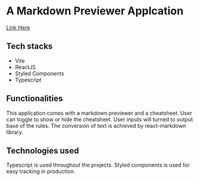 <h1>A Markdown Previewer Applcation</h1>
<a href="https://jocular-croissant-384e4f.netlify.app/">Link Here</a>

<h2>Tech stacks</h2>
<ul>
   <li>Vite</li>
   <li>ReactJS</li>
   <li>Styled Components</li>
   <li>Typescript</li>
</ul>

<h2>Functionalities</h2>
<p>This application comes with a markdown previewer and a cheatsheet. User can toggle to show or hide the cheatsheet. User inputs will turned to output base of the rules. The conversion of text is achieved by react-markdown library.</p>

<h2>Technologies used</h2>
<p>Typescript is used throughout the projects. Styled components is used for easy tracking in production.</p>



